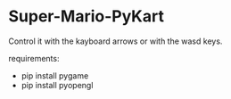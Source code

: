 # Super-Mario-PyKart

Control it with the kayboard arrows or with the wasd keys.

requirements:
  * pip install pygame
  * pip install pyopengl
